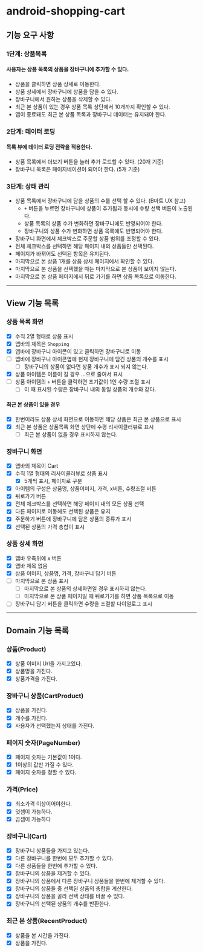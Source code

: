 # android-shopping-cart

## 기능 요구 사항

### 1단계: 상품목록

#### 사용자는 상품 목록의 상품을 장바구니에 추가할 수 있다.

- 상품을 클릭하면 상품 상세로 이동한다.
- 상품 상세에서 장바구니에 상품을 담을 수 있다.
- 장바구니에서 원하는 상품을 삭제할 수 있다.
- 최근 본 상품이 있는 경우 상품 목록 상단에서 10개까지 확인할 수 있다.
- 앱이 종료돼도 최근 본 상품 목록과 장바구니 데이터는 유지돼야 한다.

### 2단계: 데이터 로딩

#### 목록 뷰에 데이터 로딩 전략을 적용한다.

- 상품 목록에서 더보기 버튼을 눌러 추가 로드할 수 있다. (20개 기준)
- 장바구니 목록은 페이지네이션이 되어야 한다. (5개 기준)

### 3단계: 상태 관리

- 상품 목록에서 장바구니에 담을 상품의 수를 선택 할 수 있다. (B마트 UX 참고)
  - `+` 버튼을 누르면 장바구니에 상품이 추가됨과 동시에 수량 선택 버튼이 노출된다.
  - 상품 목록의 상품 수가 변화하면 장바구니에도 반영되어야 한다.
  - 장바구니의 상품 수가 변화하면 상품 목록에도 반영되어야 한다.
- 장바구니 화면에서 체크박스로 주문할 상품 범위를 조정할 수 있다.
- 전체 체크박스를 선택하면 해당 페이지 내의 상품들만 선택된다.
- 페이지가 바뀌어도 선택된 항목은 유지된다.
- 마지막으로 본 상품 1개를 상품 상세 페이지에서 확인할 수 있다.
- 마지막으로 본 상품을 선택했을 때는 마지막으로 본 상품이 보이지 않는다.
- 마지막으로 본 상품 페이지에서 뒤로 가기를 하면 상품 목록으로 이동한다.

---

## View 기능 목록

### 상품 목록 화면

- [x] 수직 2열 형태로 상품 표시
- [x] 앱바의 제목은 `Shopping`
- [x] 앱바에 장바구니 아이콘이 있고 클릭하면 장바구니로 이동
- [ ] 앱바에 장바구니 아이콘옆에 현재 장바구니에 담긴 상품의 개수를 표시
  - [ ] 장바구니의 상품이 없다면 상품 개수가 표시 되지 않는다.
- [x] 상품 아이템은 이름이 길 경우 ...으로 줄여서 표시
- [ ] 상품 아이템의 `+` 버튼을 클릭하면 초기값이 1인 수량 조절 표시
  - [ ] 이 때 표시된 수량은 장바구니 내의 동일 상품의 개수와 같다.

#### 최근 본 상품이 있을 경우

- [x] 한번이라도 상품 상세 화면으로 이동하면 해당 상품은 최근 본 상품으로 표시
- [x] 최근 본 상품은 상품목록 화면 상단에 수평 리사이클러뷰로 표시
  - [ ] 최근 본 상품이 없을 경우 표시하지 않는다.

### 장바구니 화면

- [x] 앱바의 제목이 Cart
- [x] 수직 1열 형태의 리사이클러뷰로 상품 표시
  - [x] 5개씩 표시, 페이지로 구분
- [x] 아이템의 구성은 상품명, 상품이미지, 가격, x버튼, 수량조절 버튼
- [x] 뒤로가기 버튼
- [x] 전체 체크박스를 선택하면 해당 페이지 내의 모든 상품 선택
- [x] 다른 페이지로 이동해도 선택된 상품은 유지
- [x] 주문하기 버튼에 장바구니에 담은 상품의 종류가 표시
- [x] 선택된 상품의 가격 총합이 표시

### 상품 상세 화면

- [x] 앱바 우측위에 x 버튼
- [x] 앱바 제목 없음
- [x] 상품 이미지, 상품명, 가격, 장바구니 담기 버튼
- [ ] 마지막으로 본 상품 표시
  - [ ] 마지막으로 본 상품의 상세화면일 경우 표시하지 않는다.
  - [ ] 마지막으로 본 상품 페이지일 때 뒤로가기를 하면 상품 목록으로 이동
- [ ] 장바구니 담기 버튼을 클릭하면 수량을 조절할 다이얼로그 표시
---

## Domain 기능 목록

### 상품(Product)
- [x] 상품 이미지 Url을 가지고있다.
- [x] 상품명을 가진다.
-[x] 상품가격을 가진다.

### 장바구니 상품(CartProduct)
-[x] 상품을 가진다.
-[x] 개수를 가진다.
-[x] 사용자가 선택했는지 상태를 가진다.

### 페이지 숫자(PageNumber)
-[x] 페이지 숫자는 기본값이 1이다.
-[x] 1이상의 값만 가질 수 있다.
-[x] 페이지 숫자를 정할 수 있다.

### 가격(Price)
-[x] 최소가격 이상이어야한다.
-[x] 덧셈이 가능하다.
-[x] 곱셈이 가능하다

### 장바구니(Cart)

- [x] 장바구니 상품들을 가지고 있는다.
- [x] 다른 장바구니를 한번에 모두 추가할 수 있다.
- [x] 다른 상품들을 한번에 추가할 수 있다.
- [x] 장바구니의 상품을 제거할 수 있다.
- [x] 장바구니의 상품에서 다른 장바구니 상품들을 한번에 제거할 수 있다.
- [x] 장바구니의 상품들 중 선택된 상품의 총합을 계산한다.
- [x] 장바구니의 상품을 골라 선택 상태를 바꿀 수 있다.
- [x] 장바구니의 선택된 상품의 개수를 반환한다.

### 최근 본 상품(RecentProduct)
-[x] 상품을 본 시간을 가진다.
-[x] 상품을 가진다.
